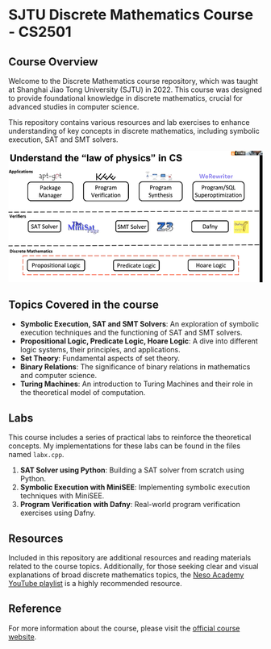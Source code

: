 # SJTU Discrete Mathematics Course - CS2501

## Course Overview

Welcome to the Discrete Mathematics course repository, which was taught at Shanghai Jiao Tong University (SJTU) in 2022. This course  was designed to provide foundational knowledge in discrete mathematics, crucial for advanced studies in computer science. 

This repository contains various resources and lab exercises to enhance understanding of key concepts in discrete mathematics, including symbolic execution, SAT and SMT solvers.

![Law of Physics in Computer Science](/resources/CS.PNG)
## Topics Covered in the course

- **Symbolic Execution, SAT and SMT Solvers**: An exploration of symbolic execution techniques and the functioning of SAT and SMT solvers.
- **Propositional Logic, Predicate Logic, Hoare Logic**: A dive into different logic systems, their principles, and applications.
- **Set Theory**: Fundamental aspects of set theory.
- **Binary Relations**: The significance of binary relations in mathematics and computer science.
- **Turing Machines**: An introduction to Turing Machines and their role in the theoretical model of computation.

## Labs

This course includes a series of practical labs to reinforce the theoretical concepts.  My implementations for these labs can be found in the files named `labx.cpp`.

1. **SAT Solver using Python**: Building a SAT solver from scratch using Python.
2. **Symbolic Execution with MiniSEE**: Implementing symbolic execution techniques with MiniSEE.
3. **Program Verification with Dafny**: Real-world program verification exercises using Dafny.

## Resources

Included in this repository are additional resources and reading materials related to the course topics.
Additionally, for those seeking clear and visual explanations of broad discrete mathematics topics, the [Neso Academy YouTube playlist](https://www.youtube.com/watch?v=p2b2Vb-cYCs&list=PLBlnK6fEyqRhqJPDXcvYlLfXPh37L89g3&ab_channel=NesoAcademy) is a highly recommended resource.
## Reference

For more information about the course, please visit the [official course website](https://ipads.se.sjtu.edu.cn/courses/cdm/cdm-2022/index.shtml).
